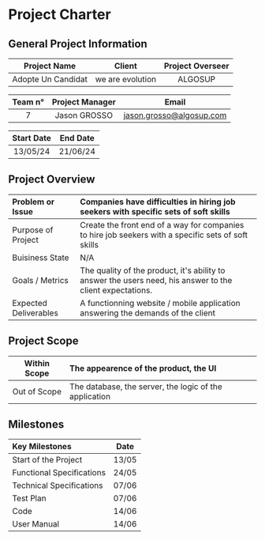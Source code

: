 # Project Charter

## General Project Information

| Project Name       | Client           | Project Overseer |
| :----------------: | :--------------: | :--------------: |
| Adopte Un Candidat | we are evolution | ALGOSUP          |

| Team n°| Project Manager | Email                    |
| :----: | :-------------: | :----------------------: |
| 7      | Jason GROSSO    | jason.grosso@algosup.com |

| Start Date | End Date |
| :--------: | :------: |
| 13/05/24   | 21/06/24 |

## Project Overview

| Problem or Issue      | Companies have difficulties in hiring job seekers with specific sets of soft skills                       |
| :-------------------- | :-------------------------------------------------------------------------------------------------------  |
| Purpose of Project    | Create the front end of a way for companies to hire job seekers with a specific sets of soft skills       |
| Buisiness State       | N/A                                                                                                       |
| Goals / Metrics       | The quality of the product, it's ability to answer the users need, his answer to the client expectations. |
| Expected Deliverables | A functionning website / mobile application answering the demands of the client                           |

## Project Scope

| Within Scope | The appearence of the product, the UI                  |
| :----------: | :----------------------------------------------------- |
| Out of Scope | The database, the server, the logic of the application |

## Milestones

| Key Milestones            | Date  |
| :------------------------ | :---: |
| Start of the Project      | 13/05 |
| Functional Specifications | 24/05 |
| Technical Specifications  | 07/06 |
| Test Plan                 | 07/06 |
| Code                      | 14/06 |
| User Manual               | 14/06 |